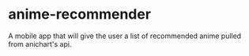 # anime-recommender
A mobile app that will give the user a list of recommended anime pulled from anichart's api.
